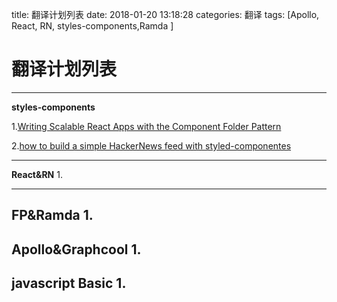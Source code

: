 
title: 翻译计划列表
date: 2018-01-20 13:18:28
categories: 翻译
tags: [Apollo, React, RN, styles-components,Ramda ]

# 翻译计划列表

---
 **styles-components**

1.[Writing Scalable React Apps with the Component Folder Pattern](https://medium.com/styled-components/component-folder-pattern-ee42df37ec68)

2.[how to build a simple HackerNews feed with styled-componentes](https://medium.com/styled-components/how-to-build-a-simple-hackernews-feed-with-styled-components-a8905211e45e)


---
**React&RN**
1. 

---
**FP&Ramda**
1. 
---

**Apollo&Graphcool**
1. 
---

**javascript Basic**
1. 
---



